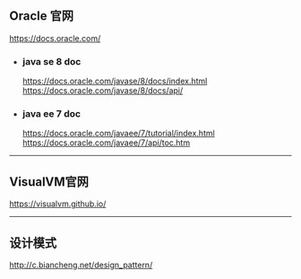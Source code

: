 ## Oracle 官网
https://docs.oracle.com/ 

* ### java se 8 doc
    https://docs.oracle.com/javase/8/docs/index.html  
    https://docs.oracle.com/javase/8/docs/api/

* ### java ee 7 doc
    https://docs.oracle.com/javaee/7/tutorial/index.html  
    https://docs.oracle.com/javaee/7/api/toc.htm

***

## VisualVM官网

https://visualvm.github.io/

***

## 设计模式
http://c.biancheng.net/design_pattern/  